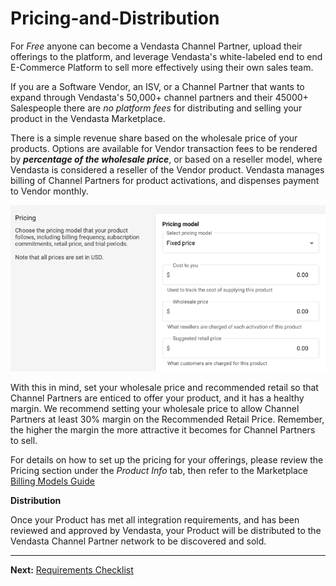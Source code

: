 # Pricing-and-Distribution

For _Free_ anyone can become a Vendasta Channel Partner, upload their offerings to the platform, and leverage Vendasta's white-labeled end to end E-Commerce Platform to sell more effectively using their own sales team. 

If you are a Software Vendor, an ISV, or a Channel Partner that wants to expand through Vendasta's 50,000+ channel partners and their 45000+ Salespeople there are _no platform fees_ for distributing and selling your product in the Vendasta Marketplace.

There is a simple revenue share based on the wholesale price of your products. Options are available for Vendor transaction fees to be rendered by _**percentage of the wholesale price**_, or based on a reseller model, where Vendasta is considered a reseller of the Vendor product. Vendasta manages billing of Channel Partners for product activations, and dispenses payment to Vendor monthly.

![product wholesale price](../../assets/images/pricing/wholesale_price.png)

With this in mind, set your wholesale price and recommended retail so that Channel Partners are enticed to offer your product, and it has a healthy margin.  We recommend setting your wholesale price to allow Channel Partners at least 30% margin on the Recommended Retail Price. Remember, the higher the margin the more attractive it becomes for Channel Partners to sell.

For details on how to set up the pricing for your offerings, please review the Pricing section under the _Product Info_ tab, then refer to the Marketplace <a href="https://docs.google.com/presentation/d/1cxp-EreI21uRp08BCekEpA82iUEXafXqbx1960zEspc/edit?usp=sharing" target="_blank">Billing Models Guide</a>

**Distribution**

Once your Product has met all integration requirements, and has been reviewed and approved by Vendasta, your Product will be distributed to the Vendasta Channel Partner network to be discovered and sold.

---
**Next:** [Requirements Checklist](https://developers.vendasta.com/vendor/ZG9jOjE3MTE3MDg2-integration-requirement-checklist)